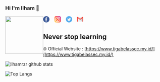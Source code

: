 ### Hi I'm Ilham 👋

<img src="https://avatars2.githubusercontent.com/u/57558817?s=460&u=a04eb3efdc150a54c76aa9368c3cee157ae55923&v=4" width="120" height="120" align="left">


<a href="https://www.facebook.com/rizzari13/" target="_blank"><img src="img/facebook.svg" alt="Facebook" width="20" height="20"></a>      &nbsp;&nbsp;
<a href="https://instagram.com/tigabelas_sec" target="_blank"><img src="img/instagram.svg" alt="Instagram" width="20" height="20"></a>
&nbsp;&nbsp; 
<a href="https://twitter.com/ilhamrzr" target="_blank"><img src="img/twitter.svg" alt="Twitter" width="20" height="20"></a>
&nbsp;&nbsp;
<a href="mailto:ilham@tigabelassec.my.id" target="_blank"><img src="img/gmail.svg" alt="E-Mail" width="20" height="20"></a>

Never stop learning
-
🌐 Official Website : [https://www.tigabelassec.my.id/](https://www.tigabelassec.my.id/)

![ilhamrzr github stats](https://github-readme-stats.vercel.app/api?username=ilhamrzr&show_icons=true&theme=tokyonight)

![Top Langs](https://github-readme-stats.vercel.app/api/top-langs/?username=ilhamrzr&layout=compact&theme=onedark)

<!--
**ilhamrzr/ilhamrzr** is a ✨ _special_ ✨ repository because its `README.md` (this file) appears on your GitHub profile.

Here are some ideas to get you started:

- 🔭 I’m currently working on ...
- 🌱 I’m currently learning Python
- 👯 I’m looking to collaborate on ...
- 🤔 I’m looking for help with ...
- 💬 Ask me about ...
- 📫 How to reach me: ...
- 😄 Pronouns: ...
- ⚡ Fun fact: ...
-->

